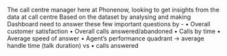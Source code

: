 The call centre manager here at Phonenow, looking to get insights from  the data at call centre
Based on the dataset by analysing and making Dashboard need to answer these few important questions by -
•	Overall customer satisfaction
•	Overall calls answered/abandoned
•	Calls by time
•	Average speed of answer
•	Agent’s performance quadrant -> average handle time (talk duration) vs
•	calls answered
